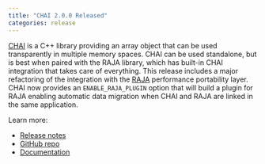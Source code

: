 ```yaml
---
title: "CHAI 2.0.0 Released"
categories: release
---
```


[CHAI](https://github.com/LLNL/CHAI) is a C++ library providing an array object that can be used transparently in multiple memory spaces. CHAI can be used standalone, but is best when paired with the RAJA library, which has built-in CHAI integration that takes care of everything. This release includes a major refactoring of the integration with the [RAJA](https://github.com/LLNL/RAJA/) performance portability layer. CHAI now provides an `ENABLE_RAJA_PLUGIN` option that will build a plugin for RAJA enabling automatic data migration when CHAI and RAJA are linked in the same application.

Learn more:
- [Release notes](https://github.com/LLNL/CHAI/releases/tag/v2.0.0)
- [GitHub repo](https://github.com/LLNL/CHAI)
- [Documentation](https://chai.readthedocs.io/en/latest/)
